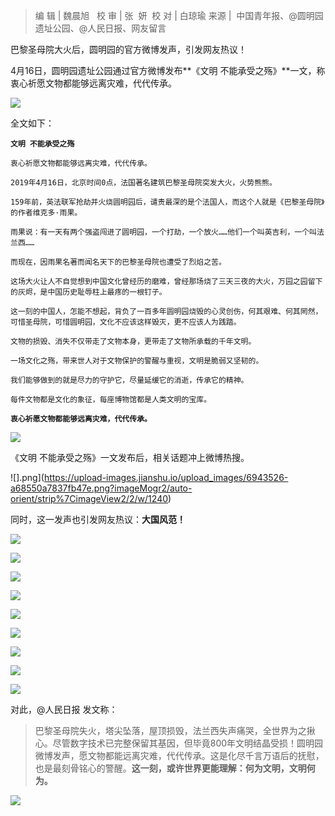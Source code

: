 >编 辑 | 魏晨旭   校 审 | 张  妍  校 对 | 白琼瑜
来源 |  中国青年报、@圆明园遗址公园、@人民日报、网友留言

巴黎圣母院大火后，圆明园的官方微博发声，引发网友热议！

4月16日，圆明园遗址公园通过官方微博发布**《文明 不能承受之殇》**一文，称衷心祈愿文物都能够远离灾难，代代传承。

![](http://upload-images.jianshu.io/upload_images/6943526-61eb614fdb20d59e?imageMogr2/auto-orient/strip%7CimageView2/2/w/1240)

全文如下：

**`文明 不能承受之殇`**

`衷心祈愿文物都能够远离灾难，代代传承。`

`2019年4月16日，北京时间0点，法国著名建筑巴黎圣母院突发大火，火势熊熊。`

`159年前，英法联军抢劫并火烧圆明园后，谴责最深的是个法国人，而这个人就是《巴黎圣母院》的作者维克多·雨果。`

`雨果说：有一天有两个强盗闯进了圆明园，一个打劫，一个放火……他们一个叫英吉利，一个叫法兰西……`

`而现在，因雨果名著而闻名天下的巴黎圣母院也遭受了烈焰之苦。`

`这场大火让人不自觉想到中国文化曾经历的磨难，曾经那场烧了三天三夜的大火，万园之园留下的灰烬，是中国历史耻辱柱上最疼的一根钉子。`

`这一刻的中国人，怎能不想起，背负了一百多年圆明园烧毁的心灵创伤，何其艰难、何其罔然，可惜圣母院，可惜圆明园，文化不应该这样毁灭，更不应该人为践踏。`

`文物的损毁、消失不仅带走了文物本身，更带走了文物所承载的千年文明。`

`一场文化之殇，带来世人对于文物保护的警醒与重视，文明是脆弱又坚韧的。`

`我们能够做到的就是尽力的守护它，尽量延缓它的消逝，传承它的精神。`

`每件文物都是文化的象征，每座博物馆都是人类文明的宝库。`

**`衷心祈愿文物都能够远离灾难，代代传承。`**

![](https://upload-images.jianshu.io/upload_images/6943526-d77a6c7eb43e9faf.png?imageMogr2/auto-orient/strip%7CimageView2/2/w/1240)


《文明 不能承受之殇》一文发布后，相关话题冲上微博热搜。

![].png](https://upload-images.jianshu.io/upload_images/6943526-a68550a7837fb47e.png?imageMogr2/auto-orient/strip%7CimageView2/2/w/1240)


同时，这一发声也引发网友热议：**大国风范！**

![](http://upload-images.jianshu.io/upload_images/6943526-3cc2137b0d443b0e?imageMogr2/auto-orient/strip%7CimageView2/2/w/1240)

![](http://upload-images.jianshu.io/upload_images/6943526-341f0f1ec9c2d028?imageMogr2/auto-orient/strip%7CimageView2/2/w/1240)

![](http://upload-images.jianshu.io/upload_images/6943526-4c2cbdaa20de2386?imageMogr2/auto-orient/strip%7CimageView2/2/w/1240)

![](http://upload-images.jianshu.io/upload_images/6943526-f10ac1f940abd09a?imageMogr2/auto-orient/strip%7CimageView2/2/w/1240)

![](http://upload-images.jianshu.io/upload_images/6943526-7c933b00c2c1a708?imageMogr2/auto-orient/strip%7CimageView2/2/w/1240)

![](http://upload-images.jianshu.io/upload_images/6943526-abfc0479ece91e27?imageMogr2/auto-orient/strip%7CimageView2/2/w/1240)

![](http://upload-images.jianshu.io/upload_images/6943526-ee7637a2fa6eb24d?imageMogr2/auto-orient/strip%7CimageView2/2/w/1240)

![](http://upload-images.jianshu.io/upload_images/6943526-c41dae49a92df02f?imageMogr2/auto-orient/strip%7CimageView2/2/w/1240)

![](http://upload-images.jianshu.io/upload_images/6943526-31e29a190f96b5ee?imageMogr2/auto-orient/strip%7CimageView2/2/w/1240)

对此，@人民日报 发文称：

>巴黎圣母院失火，塔尖坠落，屋顶损毁，法兰西失声痛哭，全世界为之揪心。尽管数字技术已完整保留其基因，但毕竟800年文明结晶受损！圆明园微博发声，愿文物都能远离灾难，代代传承。这是化尽千言万语后的抚慰，也是最刻骨铭心的警醒。**这一刻，或许世界更能理解：何为文明，文明何为。**

![](http://upload-images.jianshu.io/upload_images/6943526-2d6b42fde792fea7?imageMogr2/auto-orient/strip%7CimageView2/2/w/1240)



